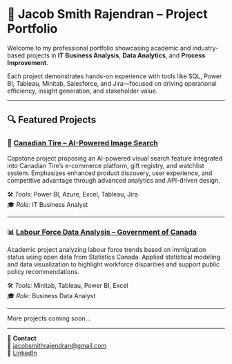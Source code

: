 # 📁 Jacob Smith Rajendran – Project Portfolio

Welcome to my professional portfolio showcasing academic and industry-based projects in **IT Business Analysis**, **Data Analytics**, and **Process Improvement**.

Each project demonstrates hands-on experience with tools like SQL, Power BI, Tableau, Minitab, Salesforce, and Jira—focused on driving operational efficiency, insight generation, and stakeholder value.

---

## 🔍 Featured Projects

### 🛒 [Canadian Tire – AI-Powered Image Search](./canadian-tire-ai-search)
Capstone project proposing an AI-powered visual search feature integrated into Canadian Tire’s e-commerce platform, gift registry, and watchlist system. Emphasizes enhanced product discovery, user experience, and competitive advantage through advanced analytics and API-driven design.

🛠️ *Tools:* Power BI, Azure, Excel, Tableau, Jira  
🎓 *Role:* IT Business Analyst

---

### 📊 [Labour Force Data Analysis – Government of Canada](./labour-force-analysis)
Academic project analyzing labour force trends based on immigration status using open data from Statistics Canada. Applied statistical modeling and data visualization to highlight workforce disparities and support public policy recommendations.

🛠️ *Tools:* Minitab, Tableau, Power BI, Excel  
🎓 *Role:* Business Data Analyst

---

More projects coming soon...

---

💼 **Contact**  
📧 jacobsmithrajendran@gmail.com  
🔗 [LinkedIn](https://www.linkedin.com/in/jacob-smith-rajendran-678316244)
